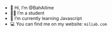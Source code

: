 - 👋 Hi, I’m @BahAilime
- 👩‍🎓 I’m a student 
- 🌱 I’m currently learning Javascript 
- 💻 You can find me on my website: `miliab.com`
